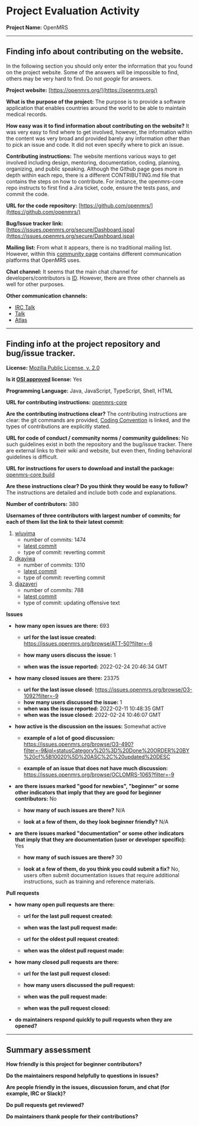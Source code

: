 # Project Evaluation Activity



__Project Name:__  OpenMRS


---

## Finding info about contributing on the website.

In the following section you should only enter the information that you
found on the project website. Some of the answers will be impossible to find, others
may be very hard to find. Do not _google_ for answers.

__Project website:__ [https://openmrs.org/](https://openmrs.org/)


__What is the purpose of the project:__ The purpose is to provide a software application that enables countries around the world to be able to maintain medical records.


__How easy was it to find information about contributing on the website?__ It was very easy to find where to get involved, however, the information within the content was very broad and provided barely any information other than to pick an issue and code. It did not even specify where to pick an issue.


__Contributing instructions:__ The website mentions various ways to get involved including design, mentoring, documentation, coding, planning, organizing, and public speaking. Although the Github page goes more in depth within each repo, there is a different CONTRIBUTING.md file that contains the steps on how to contribute. For instance, the openmrs-core repo instructs to first find a Jira ticket, code, ensure the tests pass, and commit the code.

__URL for the code repository:__ [https://github.com/openmrs/](https://github.com/openmrs/)

__Bug/Issue tracker link:__ [https://issues.openmrs.org/secure/Dashboard.jspa](https://issues.openmrs.org/secure/Dashboard.jspa)

__Mailing list:__ From what it appears, there is no traditional mailing list. However, within this [community page](https://openmrs.org/community/) contains different communication platforms that OpenMRS uses.


__Chat channel:__ It seems that the main chat channel for developers/contributors is [ID](https://id.openmrs.org/). However, there are three other channels as well for other purposes.

__Other communication channels:__
* [IRC Talk](https://wiki.openmrs.org/display/IRC/Home)
* [Talk](https://talk.openmrs.org/)
* [Atlas](https://atlas.openmrs.org/)


---

## Finding info at the project repository and bug/issue tracker.

__License:__ [Mozilla Public License, v. 2.0](https://opensource.org/licenses/MPL-2.0)

__Is it [OSI approved](https://opensource.org/licenses/alphabetical) license:__ Yes 

__Programming Language:__ Java, JavaScript, TypeScript, Shell, HTML

__URL for contributing instructions:__ [openmrs-core](https://github.com/openmrs/openmrs-core/blob/master/CONTRIBUTING.md)

__Are the contributing instructions clear?__ The contributing instructions are clear: the git commands are provided, [Coding Convention](https://wiki.openmrs.org/display/docs/Java+Conventions) is linked, and the types of contributions are explicitly stated.

__URL for code of conduct / community norms / community guidelines:__ No such guidelines exist in both the repository and the bug/issue tracker. There are external links to their wiki and website, but even then, finding behavioral guidelines is difficult.

__URL for instructions for users to download and install the package:__ [openmrs-core build](https://github.com/openmrs/openmrs-core/blob/master/README.md#build)


__Are these instructions clear? Do you think they would be easy to follow?__ The instructions are detailed and include both code and explanations.


__Number of contributors:__ 380


__Usernames of three contributors with largest number of commits; for
each of them list the link to their latest commit__:

1. [wluyima](https://github.com/wluyima)
   - number of commits: 1474 
   - [latest commit](https://github.com/openmrs/openmrs-eip/commit/b7faf1305ef424829325e82a460d66d787d5a87d)
   - type of commit: reverting commit
2. [dkayiwa](https://github.com/dkayiwa)
   - number of commits: 1310 
   - [latest commit](https://github.com/openmrs/openmrs-core/commit/1a63cac7a7453f7988d779ff70cd853a822ee944)
   - type of commit: reverting commit
3. [djazayeri](https://github.com/djazayeri)
   - number of commits: 788
   - [latest commit](https://github.com/openmrs/openmrs-core/commit/b59038ec28e08ce9fe61f094d0c0c8fb8b72070e)
   - type of commit: updating offensive text

__Issues__

- __how many open issues are there:__ 693

    - __url for the last issue created:__ https://issues.openmrs.org/browse/ATT-50?filter=-6

    - __how many users discuss the issue:__ 1
    
    - __when was the issue reported:__ 2022-02-24 20:46:34 GMT
    

- __how many closed issues are there:__ 23375
    - __url for the last issue closed:__ https://issues.openmrs.org/browse/O3-1092?filter=-9
    - __how many users discussed the issue:__ 1
    - __when was the issue reported:__ 	2022-02-11 10:48:35 GMT
    - __when was the issue closed:__ 2022-02-24 10:46:07 GMT

- __how active is the discussion on the issues:__ Somewhat active

    - __example of a lot of good discussion:__ https://issues.openmrs.org/browse/O3-490?filter=-9&jql=statusCategory%20%3D%20Done%20ORDER%20BY%20cf%5B10020%5D%20ASC%2C%20updated%20DESC
    
    - __example of an issue that does not have much discussion:__ https://issues.openmrs.org/browse/OCLOMRS-1065?filter=-9



- __are there issues marked "good for newbies", "beginner" or some other indicators that imply that they are good for beginner contributors:__ No

    - __how many of such issues are there?__ N/A
    
    - __look at a few of them, do they look beginner friendly?__ N/A



- __are there issues marked "documentation" or some other indicators that imply that they are documentation (user or developer specific):__ Yes

    - __how many of such issues are there?__ 30
    
    - __look at a few of them, do you think you could submit a fix?__ No, users often submit documentation issues that require additional instructions, such as training and reference materials.



__Pull requests__

- __how many open pull requests are there:__

    - __url for the last pull request created:__
    
    - __when was the last pull request made:__

    - __url for the oldest pull request created:__
    
    - __when was the oldest pull request made:__

- __how many closed pull requests are there:__

    - __url for the last pull request closed:__
    
    - __how many users discussed the pull request:__
    
    - __when was the pull request made:__
    
    - __when was the pull request closed:__
    

- __do maintainers respond quickly to pull requests when they are opened?__ 





---


## Summary assessment
__How friendly is this project for beginner contributors?__


__Do the maintainers respond helpfully to questions in issues?__


__Are people friendly in the issues, discussion forum, and chat (for example, IRC or Slack)?__



__Do pull requests get reviewed?__



__Do maintainers thank people for their contributions?__


